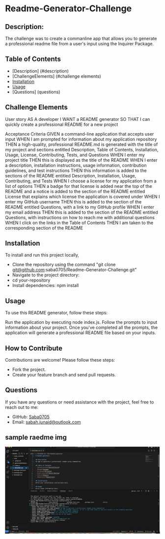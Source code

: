 # Readme-Generator-Challenge

## Description: 
The challenge was to create a commanline app that allows you to generate a professional readme file from a user's input using the Inquirer Package.

## Table of Contents 

- [Description] (#description)
- [ChallengeElements] (#challenge elements)
- [Installation](#installation)
- [Usage](#usage)
- [Questions] (questions)

## Challenge Elements 

User story
AS A developer
I WANT a README generator
SO THAT I can quickly create a professional README for a new project

Acceptance Criteria
GIVEN a command-line application that accepts user input
WHEN I am prompted for information about my application repository
THEN a high-quality, professional README.md is generated with the title of my project and sections entitled Description, Table of Contents, Installation, Usage, License, Contributing, Tests, and Questions
WHEN I enter my project title
THEN this is displayed as the title of the README
WHEN I enter a description, installation instructions, usage information, contribution guidelines, and test instructions
THEN this information is added to the sections of the README entitled Description, Installation, Usage, Contributing, and Tests
WHEN I choose a license for my application from a list of options
THEN a badge for that license is added near the top of the README and a notice is added to the section of the README entitled License that explains which license the application is covered under
WHEN I enter my GitHub username
THEN this is added to the section of the README entitled Questions, with a link to my GitHub profile
WHEN I enter my email address
THEN this is added to the section of the README entitled Questions, with instructions on how to reach me with additional questions
WHEN I click on the links in the Table of Contents
THEN I am taken to the corresponding section of the README


## Installation

To install and run this project locally,
 * Clone the repository using the command "git clone git@github.com:saba0705/Readme-Generator-Challenge.git"
 * Navigate to the project directory:
 * cd your-repository
 * Install dependencies: npm install

## Usage
To use this README generator, follow these steps:

Run the application by executing node index.js.
Follow the prompts to input information about your project.
Once you've completed all the prompts, the application will generate a professional README file based on your inputs.


## How to Contribute

Contributions are welcome! Please follow these steps:

* Fork the project.
* Create your feature branch and send pull requests.

## Questions 

If you have any questions or need assistance with the project, feel free to reach out to me:

- GitHub: [Saba0705](https://github.com/saba0705)
- Email: [sabah.junaid@outlook.com](mailto:sabah.junaid@outlook.com)

## sample raedme img
![alt text](image.png)

